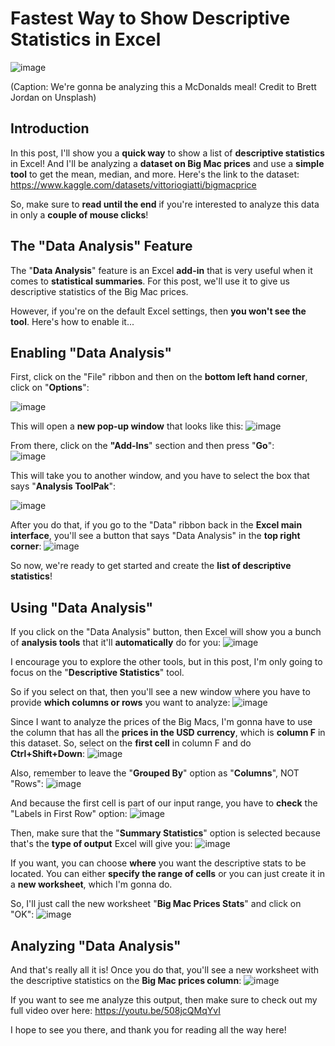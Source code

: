 # Fastest Way to Show Descriptive Statistics in Excel
![image](https://github.com/dylans0ng/dylans0ng.github.io/assets/112503726/3353941b-7ed8-45d8-b253-cfd22d602eef)

(Caption: We're gonna be analyzing this a McDonalds meal! Credit to Brett Jordan on Unsplash)

## Introduction
In this post, I'll show you a **quick way** to show a list of **descriptive statistics** in Excel! And I'll be analyzing a **dataset on Big Mac prices** and use a **simple tool** to get the mean, median, and more. Here's the link to the dataset: https://www.kaggle.com/datasets/vittoriogiatti/bigmacprice

So, make sure to **read until the end** if you're interested to analyze this data in only a **couple of mouse clicks**! 

## The "Data Analysis" Feature
The "**Data Analysis**" feature is an Excel **add-in** that is very useful when it comes to **statistical summaries**. For this post, we'll use it to give us descriptive statistics of the Big Mac prices. 

However, if you're on the default Excel settings, then **you won't see the tool**. Here's how to enable it...

## Enabling "Data Analysis"
First, click on the "File" ribbon and then on the **bottom left hand corner**, click on "**Options**":

![image](https://github.com/dylans0ng/dylans0ng.github.io/assets/112503726/58c3f907-ff3c-4f2f-87fb-2bfd153bee37)

This will open a **new pop-up window** that looks like this:
![image](https://github.com/dylans0ng/dylans0ng.github.io/assets/112503726/c64768b4-411e-4caa-a8e0-26badae5d7d3)

From there, click on the **"Add-Ins**" section and then press "**Go**":  
![image](https://github.com/dylans0ng/dylans0ng.github.io/assets/112503726/9339547e-0788-47f7-a132-550a1f584d22)

This will take you to another window, and you have to select the box that says "**Analysis ToolPak**":

![image](https://github.com/dylans0ng/dylans0ng.github.io/assets/112503726/c05bb748-9cbb-40e3-8a2f-3bc4f6756dde)

After you do that, if you go to the "Data" ribbon back in the **Excel main interface**, you'll see a button that says "Data Analysis" in the **top right corner**:
![image](https://github.com/dylans0ng/dylans0ng.github.io/assets/112503726/3bff7cf0-a790-4ab7-a329-29c9e2b0afbd)

So now, we're ready to get started and create the **list of descriptive statistics**!

## Using "Data Analysis"
If you click on the "Data Analysis" button, then Excel will show you a bunch of **analysis tools** that it'll **automatically** do for you:
![image](https://github.com/dylans0ng/dylans0ng.github.io/assets/112503726/b841e578-1189-4e62-85e2-142fbcac5fd5)

I encourage you to explore the other tools, but in this post, I'm only going to focus on the "**Descriptive Statistics**" tool.

So if you select on that, then you'll see a new window where you have to provide **which columns or rows** you want to analyze:
![image](https://github.com/dylans0ng/dylans0ng.github.io/assets/112503726/d62d1c41-1b50-4386-aabd-b1e87a91c82e)

Since I want to analyze the prices of the Big Macs, I'm gonna have to use the column that has all the **prices in the USD currency**, which is **column F** in this dataset. So, select on the **first cell** in column F and do **Ctrl+Shift+Down**:
![image](https://github.com/dylans0ng/dylans0ng.github.io/assets/112503726/9585a1bf-69bf-4e90-bc68-eff9a9551ab2)

Also, remember to leave the "**Grouped By**" option as "**Columns**", NOT "Rows":
![image](https://github.com/dylans0ng/dylans0ng.github.io/assets/112503726/3d7465b1-beec-4b5f-8838-917cef140089)

And because the first cell is part of our input range, you have to **check** the "Labels in First Row" option:
![image](https://github.com/dylans0ng/dylans0ng.github.io/assets/112503726/2a1d3880-1c5d-4a85-8bb3-f605853b20f2)

Then, make sure that the "**Summary Statistics**" option is selected because that's the **type of output** Excel will give you:
![image](https://github.com/dylans0ng/dylans0ng.github.io/assets/112503726/970f482c-1eb3-412b-91a1-4a5f037a9408)

If you want, you can choose **where** you want the descriptive stats to be located. You can either **specify the range of cells** or you can just create it in a **new worksheet**, which I'm gonna do.

So, I'll just call the new worksheet "**Big Mac Prices Stats**" and click on "OK":
![image](https://github.com/dylans0ng/dylans0ng.github.io/assets/112503726/086c0bba-6014-449d-bc60-d5e72024f58f)

## Analyzing "Data Analysis"
And that's really all it is! Once you do that, you'll see a new worksheet with the descriptive statistics on the **Big Mac prices column**:
![image](https://github.com/dylans0ng/dylans0ng.github.io/assets/112503726/5e8cd3dc-eb3b-407f-8372-2fa3faac59d8)

If you want to see me analyze this output, then make sure to check out my full video over here:
https://youtu.be/508jcQMqYvI

I hope to see you there, and thank you for reading all the way here! 
